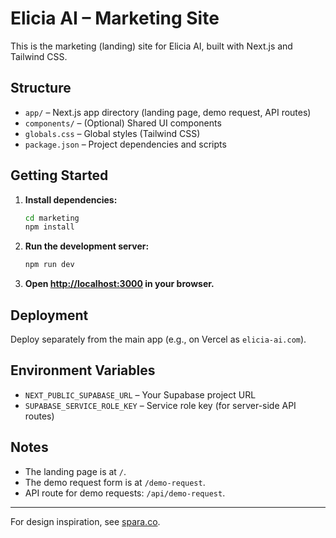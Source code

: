 # Elicia AI – Marketing Site

This is the marketing (landing) site for Elicia AI, built with Next.js and Tailwind CSS.

## Structure

- `app/` – Next.js app directory (landing page, demo request, API routes)
- `components/` – (Optional) Shared UI components
- `globals.css` – Global styles (Tailwind CSS)
- `package.json` – Project dependencies and scripts

## Getting Started

1. **Install dependencies:**
   ```bash
   cd marketing
   npm install
   ```
2. **Run the development server:**
   ```bash
   npm run dev
   ```
3. **Open [http://localhost:3000](http://localhost:3000) in your browser.**

## Deployment
Deploy separately from the main app (e.g., on Vercel as `elicia-ai.com`).

## Environment Variables
- `NEXT_PUBLIC_SUPABASE_URL` – Your Supabase project URL
- `SUPABASE_SERVICE_ROLE_KEY` – Service role key (for server-side API routes)

## Notes
- The landing page is at `/`.
- The demo request form is at `/demo-request`.
- API route for demo requests: `/api/demo-request`.

---

For design inspiration, see [spara.co](https://www.spara.co/). 